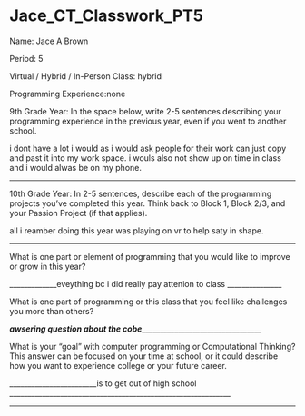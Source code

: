 # Jace_CT_Classwork_PT5

Name: Jace A Brown 


Period: 5


Virtual / Hybrid / In-Person Class: hybrid 




Programming Experience:none 


9th Grade Year: In the space below, write 2-5 sentences describing your programming experience in the previous year, even if you went to another school.


i dont have a lot i would as i would ask people for their work can just copy and past it into my work space.
i wouls also not show up on time in class and i would alwas be on my phone.
_____________________________________________________________________________________




10th Grade Year: In 2-5 sentences, describe each of the programming projects you’ve completed this year.  Think back to Block 1, Block 2/3, and your Passion Project (if that applies).


all i reamber doing this year was playing on vr to help saty in shape.
_____________________________________________________________________________________




What is one part or element of programming that you would like to improve or grow in this year?


_____________eveything bc i did really pay attenion to class _______________


What is one part of programming or this class that you feel like challenges you more than others?


_________________________awsering question about the cobe__________________________________________________________


What is your “goal” with computer programming or Computational Thinking?  This answer can be focused on your time at school, or it could describe how you want to experience college or your future career.


________________________is to get out of high school  _____________________________________________________________
_____________________________________________________________________________________
